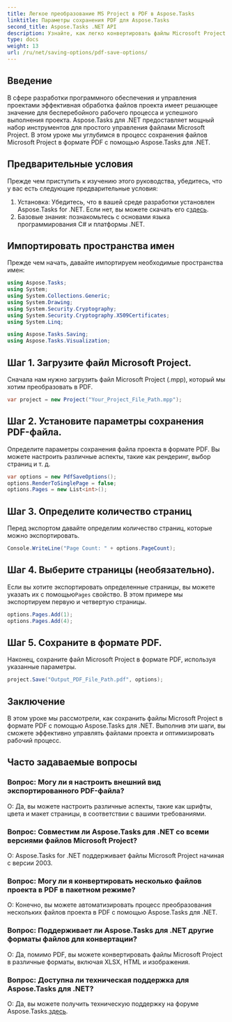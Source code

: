 ```yaml
---
title: Легкое преобразование MS Project в PDF в Aspose.Tasks
linktitle: Параметры сохранения PDF для Aspose.Tasks
second_title: Aspose.Tasks .NET API
description: Узнайте, как легко конвертировать файлы Microsoft Project в PDF с помощью Aspose.Tasks для .NET. Улучшите рабочий процесс управления проектами.
type: docs
weight: 13
url: /ru/net/saving-options/pdf-save-options/
---
```

## Введение
В сфере разработки программного обеспечения и управления проектами эффективная обработка файлов проекта имеет решающее значение для бесперебойного рабочего процесса и успешного выполнения проекта. Aspose.Tasks для .NET предоставляет мощный набор инструментов для простого управления файлами Microsoft Project. В этом уроке мы углубимся в процесс сохранения файлов Microsoft Project в формате PDF с помощью Aspose.Tasks для .NET. 
## Предварительные условия
Прежде чем приступить к изучению этого руководства, убедитесь, что у вас есть следующие предварительные условия:
1.  Установка: Убедитесь, что в вашей среде разработки установлен Aspose.Tasks for .NET. Если нет, вы можете скачать его с[здесь](https://releases.aspose.com/tasks/net/).
2. Базовые знания: познакомьтесь с основами языка программирования C# и платформы .NET.

## Импортировать пространства имен
Прежде чем начать, давайте импортируем необходимые пространства имен:
```csharp
using Aspose.Tasks;
using System;
using System.Collections.Generic;
using System.Drawing;
using System.Security.Cryptography;
using System.Security.Cryptography.X509Certificates;
using System.Linq;

using Aspose.Tasks.Saving;
using Aspose.Tasks.Visualization;
```

## Шаг 1. Загрузите файл Microsoft Project.
Сначала нам нужно загрузить файл Microsoft Project (.mpp), который мы хотим преобразовать в PDF.
```csharp
var project = new Project("Your_Project_File_Path.mpp");
```
## Шаг 2. Установите параметры сохранения PDF-файла.
Определите параметры сохранения файла проекта в формате PDF. Вы можете настроить различные аспекты, такие как рендеринг, выбор страниц и т. д.
```csharp
var options = new PdfSaveOptions();
options.RenderToSinglePage = false;
options.Pages = new List<int>();
```
## Шаг 3. Определите количество страниц
Перед экспортом давайте определим количество страниц, которые можно экспортировать.
```csharp
Console.WriteLine("Page Count: " + options.PageCount);
```
## Шаг 4. Выберите страницы (необязательно).
 Если вы хотите экспортировать определенные страницы, вы можете указать их с помощью`Pages` свойство. В этом примере мы экспортируем первую и четвертую страницы.
```csharp
options.Pages.Add(1);
options.Pages.Add(4);
```
## Шаг 5. Сохраните в формате PDF.
Наконец, сохраните файл Microsoft Project в формате PDF, используя указанные параметры.
```csharp
project.Save("Output_PDF_File_Path.pdf", options);
```

## Заключение
В этом уроке мы рассмотрели, как сохранить файлы Microsoft Project в формате PDF с помощью Aspose.Tasks для .NET. Выполнив эти шаги, вы сможете эффективно управлять файлами проекта и оптимизировать рабочий процесс.
## Часто задаваемые вопросы
### Вопрос: Могу ли я настроить внешний вид экспортированного PDF-файла?
О: Да, вы можете настроить различные аспекты, такие как шрифты, цвета и макет страницы, в соответствии с вашими требованиями.
### Вопрос: Совместим ли Aspose.Tasks для .NET со всеми версиями файлов Microsoft Project?
О: Aspose.Tasks for .NET поддерживает файлы Microsoft Project начиная с версии 2003.
### Вопрос: Могу ли я конвертировать несколько файлов проекта в PDF в пакетном режиме?
О: Конечно, вы можете автоматизировать процесс преобразования нескольких файлов проекта в PDF с помощью Aspose.Tasks для .NET.
### Вопрос: Поддерживает ли Aspose.Tasks для .NET другие форматы файлов для конвертации?
О: Да, помимо PDF, вы можете конвертировать файлы Microsoft Project в различные форматы, включая XLSX, HTML и изображения.
### Вопрос: Доступна ли техническая поддержка для Aspose.Tasks для .NET?
 О: Да, вы можете получить техническую поддержку на форуме Aspose.Tasks.[здесь](https://forum.aspose.com/c/tasks/15).